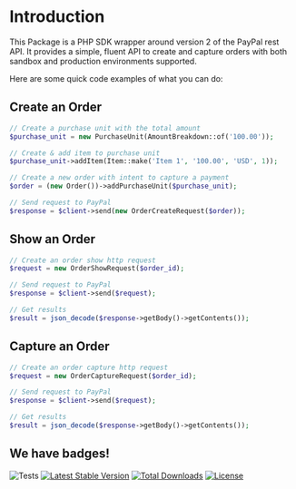 # Introduction

This Package is a PHP SDK wrapper around version 2 of the PayPal rest API. It provides a simple, fluent API to create and capture orders with both sandbox and production environments supported.

Here are some quick code examples of what you can do:

## Create an Order

```php
// Create a purchase unit with the total amount
$purchase_unit = new PurchaseUnit(AmountBreakdown::of('100.00'));

// Create & add item to purchase unit
$purchase_unit->addItem(Item::make('Item 1', '100.00', 'USD', 1));

// Create a new order with intent to capture a payment
$order = (new Order())->addPurchaseUnit($purchase_unit);

// Send request to PayPal
$response = $client->send(new OrderCreateRequest($order));
```

## Show an Order

```php
// Create an order show http request
$request = new OrderShowRequest($order_id);

// Send request to PayPal
$response = $client->send($request);

// Get results
$result = json_decode($response->getBody()->getContents());
```

## Capture an Order

```php
// Create an order capture http request
$request = new OrderCaptureRequest($order_id);

// Send request to PayPal
$response = $client->send($request);

// Get results
$result = json_decode($response->getBody()->getContents());
```

## We have badges!

![Tests](https://github.com/phpjuice/paypal-checkout-sdk/workflows/Tests/badge.svg?branch=main) [![Latest Stable Version](http://poser.pugx.org/phpjuice/paypal-checkout-sdk/v)](https://packagist.org/packages/phpjuice/paypal-checkout-sdk) [![Total Downloads](http://poser.pugx.org/phpjuice/paypal-checkout-sdk/downloads)](https://packagist.org/packages/phpjuice/paypal-checkout-sdk) [![License](http://poser.pugx.org/phpjuice/paypal-checkout-sdk/license)](https://packagist.org/packages/phpjuice/paypal-checkout-sdk)

